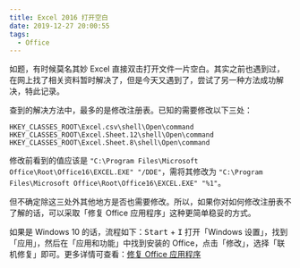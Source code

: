 ```yaml
---
title: Excel 2016 打开空白
date: 2019-12-27 20:00:55
tags:
  - Office
---
```


如题，有时候莫名其妙 Excel 直接双击打开文件一片空白。其实之前也遇到过，在网上找了相关资料暂时解决了，但是今天又遇到了，尝试了另一种方法成功解决，特此记录。

<!-- more -->

查到的解决方法中，最多的是修改注册表。已知的需要修改以下三处：

```text
HKEY_CLASSES_ROOT\Excel.csv\shell\Open\command
HKEY_CLASSES_ROOT\Excel.Sheet.12\shell\Open\command
HKEY_CLASSES_ROOT\Excel.Sheet.8\shell\Open\command
```

修改前看到的值应该是 `"C:\Program Files\Microsoft Office\Root\Office16\EXCEL.EXE" "/DDE"`，需将其修改为 `"C:\Program Files\Microsoft Office\Root\Office16\EXCEL.EXE" "%1"`。

但不确定除这三处外其他地方是否也需要修改。所以，如果你对如何修改注册表不了解的话，可以采取「修复 Office 应用程序」这种更简单稳妥的方式。

如果是 Windows 10 的话，流程如下：<kbd>Start</kbd> + <kbd>I</kbd> 打开「Windows 设置」，找到「应用」，然后在「应用和功能」中找到安装的 Office，点击「修改」，选择「联机修复」即可。更多详情可查看：[修复 Office 应用程序](https://support.office.com/zh-cn/article/%E4%BF%AE%E5%A4%8D-office-%E5%BA%94%E7%94%A8%E7%A8%8B%E5%BA%8F-7821d4b6-7c1d-4205-aa0e-a6b40c5bb88b)
